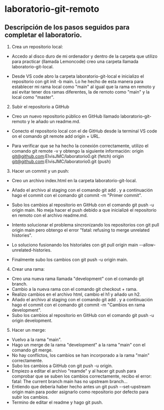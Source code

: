 # laboratorio-git-remoto

## Descripción de los pasos seguidos para completar el laboratorio.

1. Crea un repositorio local:

- Accedo al disco duro de mi ordenador y dentro de la carpeta que utilizo para practicar (llamada Lemoncode) creo una carpeta llamada laboratorio-git-local.

- Desde VS code abro la carpeta laboratorio-git-local e inicializo el repositorio con git init -b main. Lo he hecho de esta manera para establecer mi rama local como "main" al igual que la rama en remoto y así evitar tener dos ramas diferentes, la de remoto como "main" y la local como "master".

2. Subir el repositorio a GitHub

- Creo un nuevo repositorio público en GitHub llamado laboratorio-git-remoto y le añado un readme.md.

- Conecto el repositorio local con el de GitHub desde la terminal VS code on el comando git remote add origin + URL.

- Para verificar que se ha hecho la conexión correctamente, utilizo el comando git remote -v y obtengo la siguiente información:
origin  git@github.com:ElvisJMC/laboratorio0.git (fetch)
origin  git@github.com:ElvisJMC/laboratorio0.git (push)

3. Hacer un commit y un push:

  - Creo un archivo index.html en la carpeta laboratorio-git-local.

  - Añado el archivo al staging con el comando git add . y a continuación hago el commit con el comando git commit -m "Primer commit".

  - Subo los cambios al repositorio en GitHub con el comando git push -u origin main. No meja hacer el push debido a que inicializé el repositorio en remoto con el archivo readme.md.

  - Intento solucionar el problema sincronizando los repositorios con git pull origin main pero obtengo el error "fatal: refusing to merge unrelated histories".

  - Lo soluciono fusionando los historiales con git pull origin main --allow-unrelated-histories. 

  - Finalmente subo los cambios con git push -u origin main.

4. Crear una rama:

  - Creo una nueva rama llamada "development" con el comando git branch.
  - Cambio a la nueva rama con el comando git checkout + rama.
  - Realizo cambios en el archivo html, cambio el h1 y añado un h2. 
  - Añado el archivo al staging con el comando git add . y a continuación hago el commit con el comando git commit -m "Cambios en rama development".
  - Subo los cambios al repositorio en GitHub con el comando git push -u origin development.

5. Hacer un merge:

  - Vuelvo a la rama "main".
  - Hago un merge de la rama "development" a la rama "main" con el comando git merge. 
  - No hay conflictos, los cambios se han incorporado a la rama "main" correctamente.
  - Subo los cambios a GitHub con git push -u origin.
  - Empiezo a editar el archivo "reamde" y al hacer git push para comprobar que se suben los cambios correctamente, recibo el error: fatal: The current branch main has no upstream branch...
  - Entiendo que debería haber hecho antes un git push --set-upstream origin main para poder asignarlo como repositorio por defecto para subir los cambios.
  - Termino de editar el readme y hago  git push.




